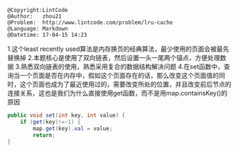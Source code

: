 ```
@Copyright:LintCode
@Author:   zhou21
@Problem:  http://www.lintcode.com/problem/lru-cache
@Language: Markdown
@Datetime: 17-04-15 14:23
```

1.这个least recently used算法是内存换页的经典算法，最少使用的页面会被最先替换掉
2.本题核心是使用了双向链表，然后设置一头一尾两个锚点，方便处理数据
3.熟悉双向链表的使用，熟悉采用复合的数据结构解决问题 
4.在set函数中，查询当一个页面是否在内存中，假如这个页面存在的话，那么改变这个页面值的同时，这个页面也成为了最近使用过的，需要改变所处的位置，并且改变前后节点的连接关系，这也是我们为什么直接使用get函数，而不是用map.containsKey()的原因
```java
public void set(int key, int value) {
	if (get(key)!=-1) {
		map.get(key).val = value;
		return;
}
```